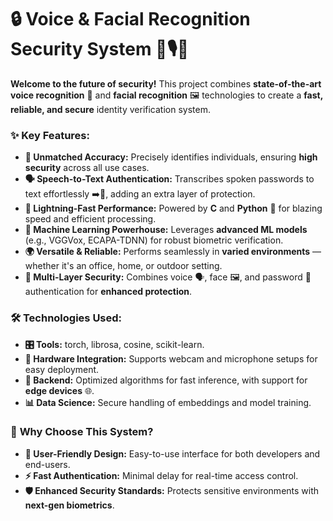 # 🔒 Voice & Facial Recognition Security System 🧠🎙️📸  

**Welcome to the future of security!** This project combines **state-of-the-art voice recognition** 🎤 and **facial recognition** 🖼️ technologies to create a **fast, reliable, and secure** identity verification system.  

### ✨ **Key Features:**  
- **🎯 Unmatched Accuracy:** Precisely identifies individuals, ensuring **high security** across all use cases.  
- **🗣️ Speech-to-Text Authentication:** Transcribes spoken passwords to text effortlessly ➡️📝, adding an extra layer of protection.  
- **🚀 Lightning-Fast Performance:** Powered by **C** and **Python** 🐍 for blazing speed and efficient processing.  
- **🤖 Machine Learning Powerhouse:** Leverages **advanced ML models** (e.g., VGGVox, ECAPA-TDNN) for robust biometric verification.  
- **🌍 Versatile & Reliable:** Performs seamlessly in **varied environments** — whether it's an office, home, or outdoor setting.  
- **🔐 Multi-Layer Security:** Combines voice 🗣️, face 🖼️, and password 🔑 authentication for **enhanced protection**.  

### 🛠️ **Technologies Used:**  
- **🎛️ Tools:** torch, librosa, cosine, scikit-learn.  
- **🎥 Hardware Integration:** Supports webcam and microphone setups for easy deployment.  
- **💾 Backend:** Optimized algorithms for fast inference, with support for **edge devices** 🌐.  
- **📊 Data Science:** Secure handling of embeddings and model training.  

### 🌟 **Why Choose This System?**  
- **🤝 User-Friendly Design:** Easy-to-use interface for both developers and end-users.  
- **⚡ Fast Authentication:** Minimal delay for real-time access control.  
- **🛡️ Enhanced Security Standards:** Protects sensitive environments with **next-gen biometrics**.  
